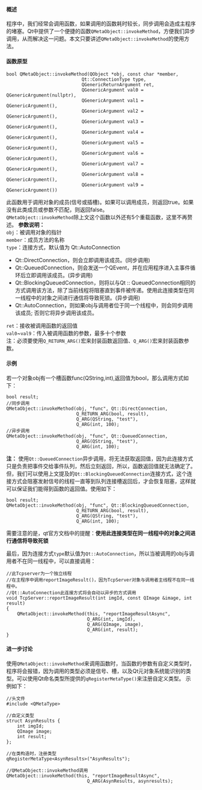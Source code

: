 #### 概述
程序中，我们经常会调用函数，如果调用的函数耗时较长，同步调用会造成主程序的堵塞。Qt中提供了一个便捷的函数`QMetaObject::invokeMethod`，方便我们异步调用，从而解决这一问题。本文只要讲述`QMetaObject::invokeMethod`的使用方法。

#### 函数原型
```
bool QMetaObject::invokeMethod(QObject *obj, const char *member, 
							Qt::ConnectionType type, 
							QGenericReturnArgument ret,
							QGenericArgument val0 = QGenericArgument(nullptr), 
							QGenericArgument val1 = QGenericArgument(), 
							QGenericArgument val2 = QGenericArgument(), 
						    QGenericArgument val3 = QGenericArgument(), 
							QGenericArgument val4 = QGenericArgument(),
							QGenericArgument val5 = QGenericArgument(),
							QGenericArgument val6 = QGenericArgument(), 
							QGenericArgument val7 = QGenericArgument(),
							QGenericArgument val8 = QGenericArgument(),
							QGenericArgument val9 = QGenericArgument())
```
此函数用于调用对象的成员(信号或插槽)。如果可以调用成员，则返回true。如果没有此类成员或参数不匹配，则返回false。  
`QMetaObject::invokeMethod`除上文这个函数以外还有5个重载函数，这里不再赘述。
**参数说明：**  
`obj`：被调用对象的指针  
`member`：成员方法的名称  
`type`：连接方式，默认值为 Qt::AutoConnection  
- Qt::DirectConnection，则会立即调用该成员。(同步调用)
- Qt::QueuedConnection，则会发送一个QEvent，并在应用程序进入主事件循环后立即调用该成员。(异步调用)
- Qt::BlockingQueuedConnection，则将以与Qt :: QueuedConnection相同的方式调用该方法，除了当前线程将阻塞直到事件被传递。使用此连接类型在同一线程中的对象之间进行通信将导致死锁。(异步调用)
- Qt::AutoConnection，则如果obj与调用者位于同一个线程中，则会同步调用该成员; 否则它将异步调用该成员。

`ret`：接收被调用函数的返回值  
`val0`~`val9`：传入被调用函数的参数，最多十个参数  
注：必须要使用`Q_RETURN_ARG()`宏来封装函数返回值、`Q_ARG()`宏来封装函数参数。

#### 示例
若一个对象obj有一个槽函数func(QString,int),返回值为bool，那么调用方式如下：
```
bool result;
//同步调用
QMetaObject::invokeMethod(obj, "func", Qt::DirectConnection,
                          Q_RETURN_ARG(bool, result),
                          Q_ARG(QString, "test"),
                          Q_ARG(int, 100);
//异步调用
QMetaObject::invokeMethod(obj, "func", Qt::QueuedConnection,
                          Q_ARG(QString, "test"),
                          Q_ARG(int, 100);
```
**注：** 使用`Qt::QueuedConnection`异步调用，将无法获取返回值，因为此连接方式只是负责把事件交给事件队列，然后立刻返回，所以，函数返回值就无法确定了。
但，我们可以使用上文提及的`Qt::BlockingQueuedConnection`连接方式，这个连接方式会阻塞发射信号的线程一直等到队列连接槽返回后，才会恢复阻塞，这样就可以保证我们能得到函数的返回值。使用如下：
```
bool result;
QMetaObject::invokeMethod(obj, "func", Qt::BlockingQueuedConnection,
                          Q_RETURN_ARG(bool, result),
                          Q_ARG(QString, "test"),
                          Q_ARG(int, 100);
```
需要注意的是，qt官方文档中的提醒：**使用此连接类型在同一线程中的对象之间进行通信将导致死锁**

最后，因为连接方式`type`默认值为`Qt::AutoConnection`，所以当被调用的obj与调用者不在同一线程中，可以直接调用：
```
//此Tcpserver为一个独立线程
//在主程序中调用reportImageResult()，因为TcpServer对象与调用者主线程不在同一线程中。
//Qt::AutoConnection此连接方式将会自动以异步的方式调用
void TcpServer::reportImageResult(int imgId, const QImage &image, int result)
{
    QMetaObject::invokeMethod(this, "reportImageResultAsync",
                              Q_ARG(int, imgId),
                              Q_ARG(QImage, image),
                              Q_ARG(int, result);
}
```
#### 进一步讨论
使用`QMetaObject::invokeMethod`来调用函数时，当函数的参数有自定义类型时，程序将会报错，因为调用的类型必须是信号、槽，以及Qt元对象系统能识别的类型。可以使用Qt命名类型所提供的`qRegisterMetaType()`来注册自定义类型。
示例如下：
```
//头文件
#include <QMetaType>

//自定义类型
struct AsynResults {
	int imgId;
	QImage image;
	int result;
};

//在类构造时，注册类型
qRegisterMetaType<AsynResults>("AsynResults");

//QMetaObject::invokeMethod调用
QMetaObject::invokeMethod(this, "reportImageResultAsync",
                              Q_ARG(AsynResults, asynresults);
```